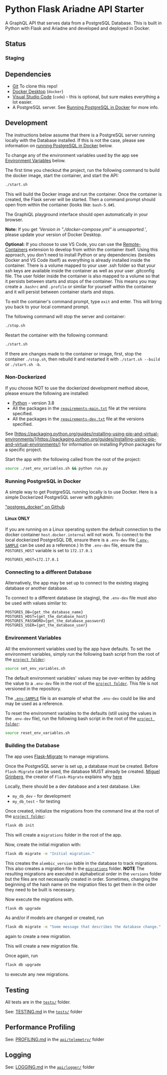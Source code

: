 # Python Flask Ariadne API Starter

A GraphQL API that serves data from a PostgreSQL Database. This is built in Python with Flask and Ariadne and developed and deployed in Docker.

## Status

### Staging

<!-- [![coverage report](https://github.com/???)](https://github.com/???) -->

## Dependencies

- [Git](https://git-scm.com/) To clone this repo!
- [Docker Desktop](https://www.docker.com/products/docker-desktop) (`docker`)
- [Visual Studio Code](https://code.visualstudio.com/) (`code`) - this is optional, but sure makes everything a lot easier.
- A PostgreSQL server. See [Running PostgreSQL in Docker](#running-postgresql-in-docker) for more info.

## Development

The instructions below assume that there is a PostgreSQL server running locally with the Database installed. If this is not the case, please see information on [running PostgreSQL in Docker](#running-postgres-in-docker) below.

To change any of the environment variables used by the app see [Environment Variables](#environment-variables) below.

The first time you checkout the project, run the following command to build the docker image, start the container, and start the API:

```sh
./start.sh
```

This will build the Docker image and run the container. Once the container is created, the Flask server will be started. Then a command prompt should open from within the container (looks like: `bash-5.0#`).

The GraphiQL playground interface should open automatically in your browser.

**Note:** If you get _'Version in "./docker-compose.yml" is unsupported.'_, please update your version of Docker Desktop.

**Optional:** If you choose to use VS Code, you can use the [Remote-Containers](https://marketplace.visualstudio.com/items?itemName=ms-vscode-remote.remote-containers) extension to develop from within the container itself. Using this approach, you don't need to install Python or any dependencies (besides Docker and VS Code itself) as everything is already installed inside the container. There is a volume mapped to your user .ssh folder so that your ssh keys are available inside the container as well as your user .gitconfig file. The user folder inside the container is also mapped to a volume so that it persists between starts and stops of the container. This means you may create a `.bashrc` and `.profile` or similar for yourself within the container and it will persist between container starts and stops.

To exit the container's command prompt, type `exit` and enter. This will bring you back to your local command prompt.

The following command will stop the server and container:

```sh
./stop.sh
```

Restart the container with the following command:

```sh
./start.sh
```

If there are changes made to the container or image, first, stop the container `./stop.sh`, then rebuild it and restarted it with `./start.sh --build` or `./start.sh -b`.

### Non-Dockerized

If you choose NOT to use the dockerized development method above, please ensure the following are installed:

- [Python](https://www.python.org/) - version 3.8
- All the packages in the [`requirements-main.txt`](./requirements-main.txt) file at the versions specified.
- All the packages in the [`requirements-dev.txt`](./requirements-dev.txt) file at the versions specified.

See [https://packaging.python.org/guides/installing-using-pip-and-virtual-environments/](https://packaging.python.org/guides/installing-using-pip-and-virtual-environments/) for information on installing Python packages for a specific project.

Start the app with the following called from the root of the project:

```sh
source ./set_env_variables.sh && python run.py
```

### Running PostgreSQL in Docker

A simple way to get PostgreSQL running locally is to use Docker. Here is a simple Dockerized PostgreSQL server with pgAdmin:

["postgres_docker" on Github](https://github.com/generalui/postgres_docker)

#### Linux ONLY

If you are running on a Linux operating system the default connection to the docker container `host.docker.internal` will not work. To connect to the local dockerized PostgreSQL DB, ensure there is a `.env-dev` file ([`.env-SAMPLE`](./.env-SAMPLE) can be used as a reference.) In the `.env-dev` file, ensure the `POSTGRES_HOST` variable is set to `172.17.0.1`

```.env
POSTGRES_HOST=172.17.0.1
```

### Connecting to a different Database

Alternatively, the app may be set up to connect to the existing staging database or another database.

To connect to a different database (ie staging), the `.env-dev` file must also be used with values similar to:

```.env
POSTGRES_DB={get_the_database_name}
POSTGRES_HOST={get_the_database_host}
POSTGRES_PASSWORD={get_the_database_password}
POSTGRES_USER={get_the_database_user}
```

### Environment Variables

All the environment variables used by the app have defaults. To set the environment variables, simply run the following bash script from the root of the [`project folder`](./):

```sh
source set_env_variables.sh
```

The default environment variables' values may be over-written by adding the value to a `.env-dev` file in the root of the [`project folder`](./). This file is not versioned in the repository.

The [`.env-SAMPLE`](./.env-SAMPLE) file is an example of what the `.env-dev` could be like and may be used as a reference.

To reset the environment variables to the defaults (still using the values in the `.env-dev` file), run the following bash script in the root of the [`project folder`](./):

```sh
source reset_env_variables.sh
```

### Building the Database

The app uses [Flask-Migrate](https://flask-migrate.readthedocs.io/en/latest/#) to manage migrations.

Once the PostgreSQL server is set up, a database must be created. Before `Flask-Migrate` can be used, the database MUST already be created. [Miguel Grinberg](http://miguelgrinberg.com), the creator of `Flask-Migrate` explains why [here](https://github.com/miguelgrinberg/Flask-Migrate/issues/145.)

Locally, there should be a dev database and a test database. Like:

- `my_db_dev` - for development
- `my_db_test` - for testing

Once created, initialize the migrations from the command line at the root of the [`project folder`](./):

```sh
flask db init
```

This will create a `migrations` folder in the root of the app.

Now, create the initial migration with:

```sh
flask db migrate -m "Initial migration."
```

This creates the `alembic_version` table in the database to track migrations. This also creates a migration file in the [`migrations`](./migrations) folder. **NOTE** The resulting migrations are executed in alphabetical order in the `versions` folder but the files are not necessarily created in order. Sometimes, changing the beginning of the hash name on the migration files to get them in the order they need to be built is necessary.

Now execute the migrations with.

```sh
flask db upgrade
```

As and/or if models are changed or created, run

```sh
flask db migrate -m "Some message that describes the database change."
```

again to create a new migration.

This will create a new migration file.

Once again, run

```sh
flask db upgrade
```

to execute any new migrations.

## Testing

All tests are in the [`tests/`](./tests/) folder.

See: [TESTING.md](./tests/TESTING.md) in the [`tests/`](./tests/) folder

## Performance Profiling

See: [PROFILING.md](./api/telemetry/PROFILING.md) in the [`api/telemetry/`](./api/telemetry/) folder

## Logging

See: [LOGGING.md](./api/logger/LOGGING.md) in the [`api/logger/`](./api/logger/) folder
